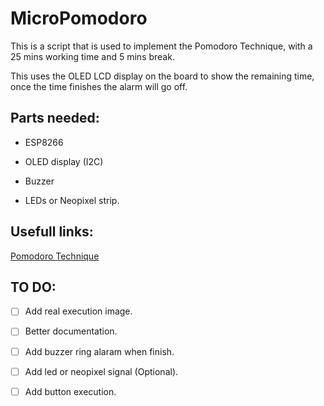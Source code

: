 # MicroPomodoro
This is a script that is used to implement the Pomodoro Technique, with a 25 mins working time and 5 mins break.

This uses the OLED LCD display on the board to show the remaining time, once the time finishes the alarm will go off.


## Parts needed:

  * ESP8266
  
  * OLED display (I2C)
  
  * Buzzer
  
  * LEDs or Neopixel strip.


## Usefull links:

[Pomodoro Technique](https://en.wikipedia.org/wiki/Pomodoro_Technique)

## TO DO:

- [ ] Add real execution image.

- [ ] Better documentation.

- [ ] Add buzzer ring alaram when finish.

- [ ] Add led or neopixel signal (Optional).

- [ ] Add button execution.
